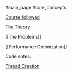 #main_page #core_concepts 

[Course followed](https://alm.udemy.com/course/java-multithreading-concurrency-performance-optimization/learn/lecture/10187964#overview)

[The Theory](notes/Concurrency%20(Java)/The%20Theory.md)

[[The Problems]]

[[Performance Optimization]]

Code notes:

[Thread Creation](programming%20notes/Thread%20Creation.md)